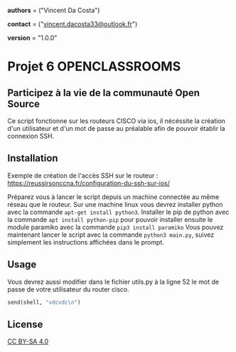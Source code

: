 __authors__ = ("Vincent Da Costa")

__contact__ = ("vincent.dacosta33@outlook.fr")

__version__ = "1.0.0"

# Projet 6 OPENCLASSROOMS
## Participez à la vie de la communauté Open Source

Ce script fonctionne sur les routeurs CISCO via ios, il nécéssite la création d'un utilisateur et d'un mot de passe au préalable afin de pouvoir établir la connexion SSH.

## Installation
Exemple de création de l'accès SSH sur le routeur :
https://reussirsonccna.fr/configuration-du-ssh-sur-ios/

Préparez vous à lancer le script depuis un machine connectée au même réseau que le routeur.
Sur une machine linux vous devrez installer python avec la commande ```apt-get install python3```.
Installer le pip de python avec la commande ```apt install python-pip``` pour pouvoir installer ensuite le module paramiko 
avec la commande ```pip3 install paramiko```
 Vous pouvez maintenant lancer le script avec la commande ```python3 main.py```, suivez simplement les instructions affichées dans le prompt.


## Usage

Vous devrez aussi modifier dans le fichier utils.py à la ligne 52 le mot de passe de votre
utilisateur du router cisco.

```python
send(shell, "vdcvdc\n")
```



## License
[CC BY-SA 4.0](https://creativecommons.org/licenses/by-sa/4.0/deed.fr)


